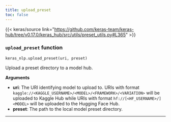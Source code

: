 ```yaml
---
title: upload_preset
toc: false
---
```


{{< keras/source link="https://github.com/keras-team/keras-hub/tree/v0.17.0/keras_hub/src/utils/preset_utils.py#L365" >}}

### `upload_preset` function

`keras_nlp.upload_preset(uri, preset)`

Upload a preset directory to a model hub.

**Arguments**

- **uri**: The URI identifying model to upload to. URIs with format `kaggle://<KAGGLE_USERNAME>/<MODEL>/<FRAMEWORK>/<VARIATION>` will be uploaded to Kaggle Hub while URIs with format `hf://[<HF_USERNAME>/]<MODEL>` will be uploaded to the Hugging Face Hub.
- **preset**: The path to the local model preset directory.

---
